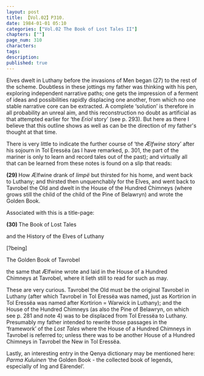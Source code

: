 ```yaml
---
layout: post
title: 【Vol.02】P310.
date: 1984-01-01 05:10
categories: ["Vol.02 The Book of Lost Tales II"]
chapters: [""]
page_num: 310
characters: 
tags: 
description: 
published: true
---
```


<p style="text-indent: 0;">
Elves dwelt in Luthany before the invasions of Men began (27) to the rest of the scheme. Doubtless in these jottings my father was thinking with his pen, exploring independent narrative paths; one gets the impression of a ferment of ideas and possibilities rapidly displacing one another, from which no one stable narrative core can be extracted. A complete ‘solution’ is therefore in all probability an unreal aim, and this reconstruction no doubt as artificial as that attempted earlier for ‘the <I>Eriol </I>story’ (see p. 293). But here as there I believe that this outline shows as well as can be the direction of my father's thought at that time.
</p>

There is very little to indicate the further course of ‘the <I>Ælfwine </I>story’ after his sojourn in Tol Eressëa (as I have remarked, p. 301, the part of the mariner is only to learn and record tales out of the past); and virtually all that can be learned from these notes is found on a slip that reads:

<B>(29)   </B>How Ælfwine drank of <I>limpë </I>but thirsted for his home, and went back to Luthany; and thirsted then unquenchably for the Elves, and went back to Tavrobel the Old and dwelt in the House of the Hundred Chimneys (where grows still the child of the child of the Pine of Belawryn) and wrote the Golden Book.

Associated with this is a title-page:

<B>(30) </B>The Book of Lost Tales

and the History of the Elves of Luthany

[?being]

The Golden Book of Tavrobel

the same that Ælfwine wrote and laid in the House of a Hundred<BR>Chimneys at Tavrobel, where it lieth still to read for such as may.

These are very curious. Tavrobel the Old must be the original Tavrobel in Luthany (after which Tavrobel in Tol Eressëa was named, just as Kortirion in Tol Eressëa was named after Kortirion = Warwick in Luthany); and the House of the Hundred Chimneys (as also the Pine of Belawryn, on which see p. 281 and note 4) was to be displaced from Tol Eressëa to Luthany. Presumably my father intended to rewrite those passages in the ‘framework’ of the <I>Lost Tales </I>where the House of a Hundred Chimneys in Tavrobel is referred to; unless there was to be another House of a Hundred Chimneys in Tavrobel the New in Tol Eressëa.

Lastly, an interesting entry in the Qenya dictionary may be mentioned here: <I>Parma Kuluinen </I>‘the Golden Book - the collected book of legends, especially of Ing and Eärendel’.

